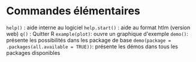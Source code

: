 # Commandes élémentaires
`help()` : aide interne au logiciel
`help.start()` : aide au format htlm (version web)
`q()` : Quitter R
`example(plot)`: ouvre un graphique d'exemple
`demo()`: présente les possibilités dans les package de base
`demo(package = .packages(all.available = TRUE))`: présente les démos dans tous les packages disponibles
